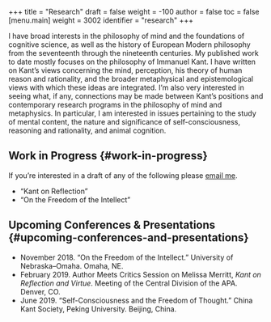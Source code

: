 +++
title = "Research"
draft = false
weight = -100
author = false
toc = false
[menu.main]
  weight = 3002
  identifier = "research"
+++

I have broad interests in the philosophy of mind and the foundations of cognitive
science, as well as the history of European Modern philosophy from the seventeenth
through the nineteenth centuries. My published work to date mostly focuses on the
philosophy of Immanuel Kant. I have written on Kant&rsquo;s views concerning the mind,
perception, his theory of human reason and rationality, and the broader metaphysical
and epistemological views with which these ideas are integrated. I&rsquo;m also very
interested in seeing what, if any, connections may be made between Kant&rsquo;s positions
and contemporary research programs in the philosophy of mind and metaphysics. In
particular, I am interested in issues pertaining to the study of mental content, the
nature and significance of self-consciousness, reasoning and rationality, and animal
cognition.

<style> .xpapers_abstract { font-size:smaller; padding-left:6px; padding-bottom:10px } .xpapers_pubtype {font-size:28px} .publication-title {font-weight:regular } .publication-cite { color : #444 } </style>

<script id='ppl-widget' type="text/javascript" src="https://philpeople.org/widget/colin-mclear.js?app=philpapers&amp;iframe=true"></script>


## Work in Progress {#work-in-progress}

If you&rsquo;re interested in a draft of any of the following please [email me](mailto:mclear@unl.edu).

-   &ldquo;Kant on Reflection&rdquo;
-   &ldquo;On the Freedom of the Intellect&rdquo;


## Upcoming Conferences & Presentations {#upcoming-conferences-and-presentations}

-   November 2018. &ldquo;On the Freedom of the Intellect.&rdquo; University of Nebraska–Omaha. Omaha, NE.
-   February 2019. Author Meets Critics Session on Melissa Merritt, _Kant on
    Reflection and Virtue_. Meeting of the Central Division of the APA. Denver, CO.
-   June 2019. &ldquo;Self-Consciousness and the Freedom of Thought.&rdquo; China Kant Society, Peking University.
    Beijing, China.
